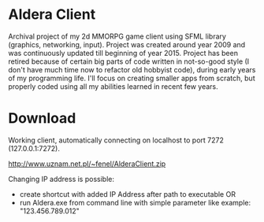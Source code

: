 # Aldera Client
Archival project of my 2d MMORPG game client using SFML library (graphics, networking, input). Project was created around year 2009 and was continuously updated till beginning of year 2015. Project has been retired because of certain big parts of code written in not-so-good style (I don't have much time now to refactor old hobbyist code), during early years of my programming life. I'll focus on creating smaller apps from scratch, but properly coded using all my abilities learned in recent few years.

# Download
Working client, automatically connecting on localhost to port 7272 (127.0.0.1:7272).

http://www.uznam.net.pl/~fenel/AlderaClient.zip

Changing IP address is possible:
- create shortcut with added IP Address after path to executable
OR
- run Aldera.exe from command line with simple parameter like example: "123.456.789.012"